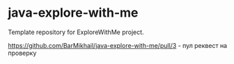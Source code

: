 # java-explore-with-me
Template repository for ExploreWithMe project.


https://github.com/BarMikhail/java-explore-with-me/pull/3 -  пул реквест на проверку
